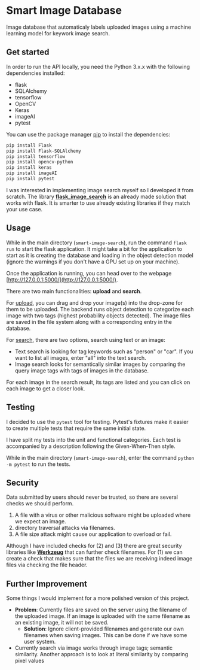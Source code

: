 # Smart Image Database
Image database that automaticaly labels uploaded images using a machine learning model for keywork image search.

## Get started
In order to run the API locally, you need the Python 3.x.x with the following dependencies installed:
* flask
* SQLAlchemy
* tensorflow
* OpenCV
* Keras
* imageAI
* pytest

You can use the package manager [pip](https://pip.pypa.io/en/stable/) to install the dependencies:

```bash
pip install Flask
pip install Flask-SQLAlchemy
pip install tensorflow
pip install opencv-python
pip install keras
pip install imageAI
pip install pytest
```

I was interested in implementing image search myself so I developed it from scratch. The library [**flask_image_search**](https://pypi.org/project/flask-image-search/) is an already made solution that works with flask. It is smarter to use already existing libraries if they match your use case.

## Usage

While in the main directory (`smart-image-search`), run the command `flask run` to start the flask application. It might take a bit for the application to start as it is creating the database and loading in the object detection model (ignore the warnings if you don't have a GPU set up on your machine).

Once the application is running, you can head over to the webpage [http://127.0.0.1:5000/](http://127.0.0.1:5000/).

There are two main functionalities: **upload** and **search**. 

For [upload](http://127.0.0.1:5000/upload), you can drag and drop your image(s) into the drop-zone for them to be uploaded. The backend runs object detection to categorize each image with two tags (highest probability objects detected). The image files are saved in the file system along with a corresponding entry in the database.

For [search](http://127.0.0.1:5000/search), there are two options, search using text or an image:
* Text search is looking for tag keywords such as "person" or "car". If you want to list all images, enter "all" into the text search.
* Image search looks for semantically similar images by comparing the query image tags with tags of images in the database.

For each image in the search result, its tags are listed and you can click on each image to get a closer look.

## Testing
I decided to use the `pytest` tool for testing. Pytest's fixtures make it easier to create multiple tests that require the same initial state.

I have split my tests into the unit and functional categories. Each test is accompanied by a description following the Given-When-Then style.

While in the main directory (`smart-image-search`), enter the command `python -m pytest` to run the tests.


## Security 
Data submitted by users should never be trusted, so there are several checks we should perform.
1. A file with a virus or other malicious software might be uploaded where we expect an image.
2. directory traversal attacks via filenames.
3. A file size attack might cause our application to overload or fail. 

Although I have included checks for (2) and (3) there are great security libraries like [**Werkzeug**](https://pypi.org/project/Werkzeug/) that can further check filenames. For (1) we can create a check that makes sure that the files we are receiving indeed image files via checking the file header.

## Further Improvement
Some things I would implement for a more polished version of this project.

* **Problem**: Currently files are saved on the server using the filename of the uploaded image. If an image is uploaded with the same filename as an existing image, it will not be saved.
    * **Solution**: Ignore client-provided filenames and generate 
      our own filenames when saving images. This can be done if we 
      have some user system.
* Currently search via image works through image tags; semantic similarity. Another approach is to look at literal similarity by comparing pixel values

